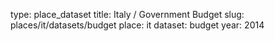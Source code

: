 type: place_dataset
title: Italy / Government Budget
slug: places/it/datasets/budget
place: it
dataset: budget
year: 2014
